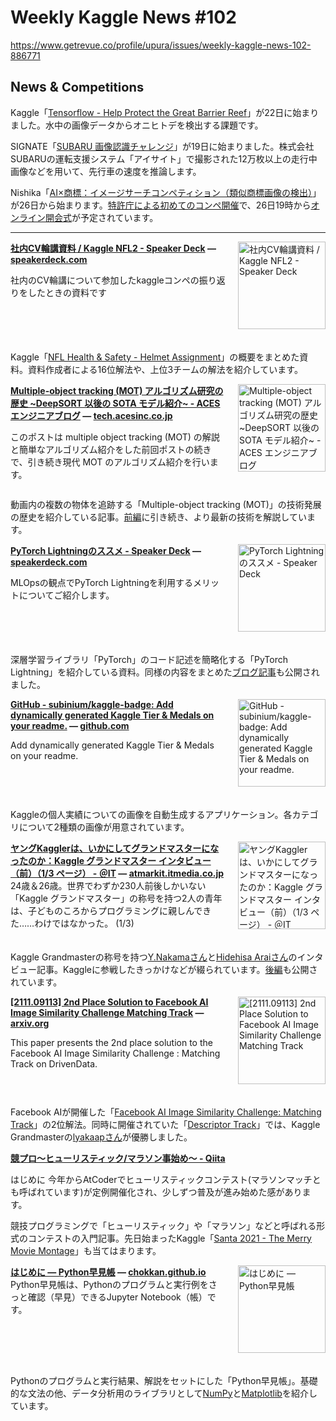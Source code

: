 # Weekly Kaggle News #102
https://www.getrevue.co/profile/upura/issues/weekly-kaggle-news-102-886771
<h3><h2>News &amp; <span style="color: inherit; font-family: -apple-system, BlinkMacSystemFont, &quot;Segoe UI&quot;, Helvetica, sans-serif; font-size: 20px; font-weight: 700; background-color: transparent;">Competitions</span></h2><p>Kaggle「<a href="https://www.kaggle.com/c/tensorflow-great-barrier-reef" target="_blank">Tensorflow - Help Protect the Great Barrier Reef</a>」が22日に始まりました。水中の画像データからオニヒトデを検出する課題です。</p><p>SIGNATE「<a href="https://signate.jp/competitions/563" target="_blank">SUBARU 画像認識チャレンジ</a>」が19日に始まりました。株式会社SUBARUの運転支援システム「アイサイト」で撮影された12万枚以上の走行中画像などを用いて、先行車の速度を推論します。</p><p>Nishika「<a href="https://www.nishika.com/competitions/22/summary" target="_blank">AI×商標：イメージサーチコンペティション（類似商標画像の検出）</a>」が26日から始まります。<a href="https://www.meti.go.jp/press/2021/11/20211122001/20211122001.html" target="_blank">特許庁による初めてのコンペ開催</a>で、26日19時から<a href="https://youtu.be/WzMbH7aRWg0" target="_blank">オンライン開会式</a>が予定されています。</p></h3>
<hr>
<p>
<img width="140" height="140" alt="社内CV輪講資料 / Kaggle NFL2 - Speaker Deck" style="float: right; margin-left: 20px; margin-bottom: 20px;" src="https://s3.amazonaws.com/revue/items/images/012/510/224/thumb/slide_0.jpg?1637379109" />
<strong style='display: block;'><a href="https://speakerdeck.com/takarasawa_/kaggle-nfl2?utm_campaign=Weekly%20Kaggle%20News&amp;utm_medium=email&amp;utm_source=Revue%20newsletter">社内CV輪講資料 / Kaggle NFL2 - Speaker Deck</a> &mdash; <a href="https://speakerdeck.com/takarasawa_/kaggle-nfl2">speakerdeck.com</a></strong>
<p>社内のCV輪講について参加したkaggleコンペの振り返りをしたときの資料です</p>
</p>
<div style='clear: both;'></div>
<p><p>Kaggle「<a href="https://www.kaggle.com/c/nfl-health-and-safety-helmet-assignment" target="_blank">NFL Health &amp; Safety - Helmet Assignment</a>」の概要をまとめた資料。資料作成者による16位解法や、上位3チームの解法を紹介しています。</p></p>
<p>
<img width="140" height="140" alt="Multiple-object tracking (MOT) アルゴリズム研究の歴史 ~DeepSORT 以後の SOTA モデル紹介~ - ACES エンジニアブログ" style="float: right; margin-left: 20px; margin-bottom: 20px;" src="https://s3.amazonaws.com/revue/items/images/012/586/489/thumb/20211108133615.png?1637745489" />
<strong style='display: block;'><a href="https://tech.acesinc.co.jp/entry/2021/11/24/165628?utm_campaign=Weekly%20Kaggle%20News&amp;utm_medium=email&amp;utm_source=Revue%20newsletter">Multiple-object tracking (MOT) アルゴリズム研究の歴史 ~DeepSORT 以後の SOTA モデル紹介~ - ACES エンジニアブログ</a> &mdash; <a href="https://tech.acesinc.co.jp/entry/2021/11/24/165628">tech.acesinc.co.jp</a></strong>
<p>このポストは multiple object tracking (MOT) の解説と簡単なアルゴリズム紹介をした前回ポストの続きで、引き続き現代 MOT のアルゴリズム紹介を行います。</p>
</p>
<div style='clear: both;'></div>
<p><p>動画内の複数の物体を追跡する「Multiple-object tracking (MOT)」の技術発展の歴史を紹介している記事。<a href="https://tech.acesinc.co.jp/entry/2021/11/08/133336" target="_blank">前編</a>に引き続き、より最新の技術を解説しています。</p></p>
<p>
<img width="140" height="140" alt="PyTorch Lightningのススメ - Speaker Deck" style="float: right; margin-left: 20px; margin-bottom: 20px;" src="https://s3.amazonaws.com/revue/items/images/012/524/589/thumb/slide_0.jpg?1637467323" />
<strong style='display: block;'><a href="https://speakerdeck.com/yongtae723/pytorch-lightningfalsesusume?utm_campaign=Weekly%20Kaggle%20News&amp;utm_medium=email&amp;utm_source=Revue%20newsletter">PyTorch Lightningのススメ - Speaker Deck</a> &mdash; <a href="https://speakerdeck.com/yongtae723/pytorch-lightningfalsesusume">speakerdeck.com</a></strong>
<p>MLOpsの観点でPyTorch Lightningを利用するメリットについてご紹介します。</p>
</p>
<div style='clear: both;'></div>
<p><p>深層学習ライブラリ「PyTorch」のコード記述を簡略化する「PyTorch Lightning」を紹介している資料。同様の内容をまとめた<a href="https://tech.jxpress.net/entry/2021/11/17/112214" target="_blank">ブログ記事</a>も公開されました。</p></p>
<p>
<img width="140" height="140" alt="GitHub - subinium/kaggle-badge: Add dynamically generated Kaggle Tier &amp; Medals on your readme." style="float: right; margin-left: 20px; margin-bottom: 20px;" src="https://s3.amazonaws.com/revue/items/images/012/528/800/thumb/kaggle-badge?1637496357" />
<strong style='display: block;'><a href="https://github.com/subinium/kaggle-badge?utm_campaign=Weekly%20Kaggle%20News&amp;utm_medium=email&amp;utm_source=Revue%20newsletter">GitHub - subinium/kaggle-badge: Add dynamically generated Kaggle Tier &amp; Medals on your readme.</a> &mdash; <a href="https://github.com/subinium/kaggle-badge">github.com</a></strong>
<p>Add dynamically generated Kaggle Tier &amp; Medals on your readme.</p>
</p>
<div style='clear: both;'></div>
<p><p>Kaggleの個人実績についての画像を自動生成するアプリケーション。各カテゴリについて2種類の画像が用意されています。</p></p>
<p>
<img width="140" height="140" alt="ヤングKagglerは、いかにしてグランドマスターになったのか：Kaggle グランドマスター インタビュー（前）（1/3 ページ） - ＠IT" style="float: right; margin-left: 20px; margin-bottom: 20px;" src="https://s3.amazonaws.com/revue/items/images/012/583/036/thumb/cover_news003.jpg?1637723823" />
<strong style='display: block;'><a href="https://atmarkit.itmedia.co.jp/ait/articles/2111/24/news003.html?utm_campaign=Weekly%20Kaggle%20News&amp;utm_medium=email&amp;utm_source=Revue%20newsletter">ヤングKagglerは、いかにしてグランドマスターになったのか：Kaggle グランドマスター インタビュー（前）（1/3 ページ） - ＠IT</a> &mdash; <a href="https://atmarkit.itmedia.co.jp/ait/articles/2111/24/news003.html">atmarkit.itmedia.co.jp</a></strong>
24歳＆26歳。世界でわずか230人前後しかいない「Kaggle グランドマスター」の称号を持つ2人の青年は、子どものころからプログラミングに親しんできた……わけではなかった。 (1/3)
</p>
<div style='clear: both;'></div>
<p><p>Kaggle Grandmasterの称号を持つ<a href="https://www.kaggle.com/yasufuminakama" target="_blank">Y.Nakamaさん</a>と<a href="https://www.kaggle.com/hidehisaarai1213" target="_blank">Hidehisa Araiさん</a>のインタビュー記事。Kaggleに参戦したきっかけなどが綴られています。<a href="https://atmarkit.itmedia.co.jp/ait/articles/2111/25/news001.html" target="_blank">後編</a>も公開されています。</p></p>
<p>
<img width="140" height="140" alt="[2111.09113] 2nd Place Solution to Facebook AI Image Similarity Challenge Matching Track" style="float: right; margin-left: 20px; margin-bottom: 20px;" src="https://s3.amazonaws.com/revue/items/images/012/583/045/thumb/arxiv-logo-twitter-square.png?1637723872" />
<strong style='display: block;'><a href="https://arxiv.org/abs/2111.09113?utm_campaign=Weekly%20Kaggle%20News&amp;utm_medium=email&amp;utm_source=Revue%20newsletter">[2111.09113] 2nd Place Solution to Facebook AI Image Similarity Challenge Matching Track</a> &mdash; <a href="https://arxiv.org/abs/2111.09113">arxiv.org</a></strong>
<p>This paper presents the 2nd place solution to the Facebook AI Image Similarity Challenge : Matching Track on DrivenData.</p>
</p>
<div style='clear: both;'></div>
<p><p>Facebook AIが開催した「<a href="https://www.drivendata.org/competitions/84/competition-image-similarity-1-final/" target="_blank">Facebook AI Image Similarity Challenge: Matching Track</a>」の2位解法。同時に開催されていた「<a href="https://www.drivendata.org/competitions/85/competition-image-similarity-2-final/" target="_blank">Descriptor Track</a>」では、Kaggle Grandmasterの<a href="https://www.kaggle.com/lyakaap" target="_blank">lyakaapさん</a>が優勝しました。</p></p>
<p>
<strong style='display: block;'><a href="https://qiita.com/tanaka-a/items/3c2a1bca63759ec71e7f?utm_campaign=Weekly%20Kaggle%20News&amp;utm_medium=email&amp;utm_source=Revue%20newsletter">競プロ〜ヒューリスティック/マラソン事始め〜 - Qiita</a></strong>
<p>はじめに 今年からAtCoderでヒューリスティックコンテスト(マラソンマッチとも呼ばれています)が定例開催化され、少しずつ普及が進み始めた感があります。</p>
</p>
<p><p>競技プログラミングで「ヒューリスティック」や「マラソン」などと呼ばれる形式のコンテストの入門記事。先日始まったKaggle「<a href="https://www.kaggle.com/c/santa-2021?utm_campaign=Weekly%20Kaggle%20News&amp;utm_medium=email&amp;utm_source=Revue%20newsletter" target="_blank">Santa 2021 - The Merry Movie Montage</a>」も当てはまります。</p></p>
<p>
<img width="140" height="140" alt="はじめに — Python早見帳" style="float: right; margin-left: 20px; margin-bottom: 20px;" src="https://s3.amazonaws.com/revue/items/images/012/619/795/thumb/python-note.png?1637897483" />
<strong style='display: block;'><a href="https://chokkan.github.io/python/?utm_campaign=Weekly%20Kaggle%20News&amp;utm_medium=email&amp;utm_source=Revue%20newsletter">はじめに — Python早見帳</a> &mdash; <a href="https://chokkan.github.io/python/">chokkan.github.io</a></strong>
Python早見帳は、Pythonのプログラムと実行例をさっと確認（早見）できるJupyter Notebook（帳）です。
</p>
<div style='clear: both;'></div>
<p><p>Pythonのプログラムと実行結果、解説をセットにした「Python早見帳」。基礎的な文法の他、データ分析用のライブラリとして<a href="https://numpy.org/" target="_blank">NumPy</a>と<a href="https://matplotlib.org/" target="_blank">Matplotlib</a>を紹介しています。</p></p>
